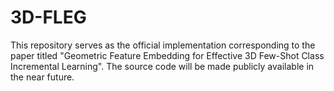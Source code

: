 # 3D-FLEG

This repository serves as the official implementation corresponding to the paper titled "Geometric Feature Embedding for Effective 3D Few-Shot Class Incremental Learning". The source code will be made publicly available in the near future.
